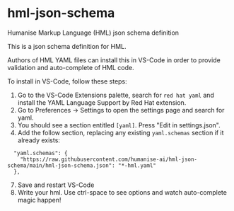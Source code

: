 # hml-json-schema
Humanise Markup Language (HML) json schema definition

This is a json schema definition for HML.

Authors of HML YAML files can install this in VS-Code in order to provide validation and auto-complete of HML code.

To install in VS-Code, follow these steps:
1. Go to the VS-Code Extensions palette, search for `red hat yaml` and install the YAML Language Support by Red Hat extension.
2. Go to Preferences -> Settings to open the settings page and search for yaml.
3. You should see a section entitled `[yaml]`. Press "Edit in settings.json".
5. Add the follow section, replacing any existing `yaml.schemas` section if it already exists:
```
  "yaml.schemas": {
    "https://raw.githubusercontent.com/humanise-ai/hml-json-schema/main/hml-json-schema.json": "*-hml.yaml"
  },
```
7. Save and restart VS-Code
8. Write your hml. Use ctrl-space to see options and watch auto-complete magic happen!
